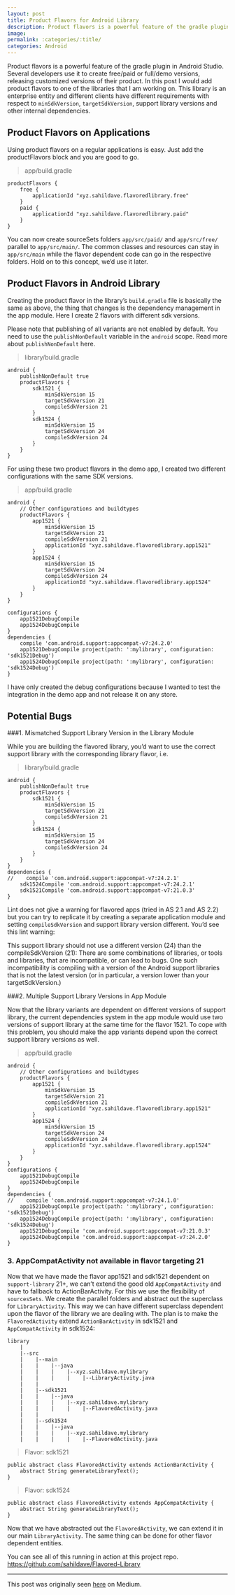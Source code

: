 ```yaml
---
layout: post
title: Product Flavors for Android Library
description: Product flavors is a powerful feature of the gradle plugin in Android Studio. Several developers use it to create free/paid or full/demo versions, releasing customized versions of their product. In…
image:
permalink: :categories/:title/
categories: Android
---
```


Product flavors is a powerful feature of the gradle plugin in Android Studio. Several developers use it to create free/paid or full/demo versions, releasing customized versions of their product.
In this post I would add product flavors to one of the libraries that I am working on. This library is an enterprise entity and different clients have different requirements with respect to `minSdkVersion`, `targetSdkVersion`, support library versions and other internal dependencies.

## Product Flavors on Applications

Using product flavors on a regular applications is easy. Just add the productFlavors block and you are good to go.

> app/build.gradle

```
productFlavors {
    free {
        applicationId "xyz.sahildave.flavoredlibrary.free"
    }
    paid {
        applicationId "xyz.sahildave.flavoredlibrary.paid"
    }
}
```

You can now create sourceSets folders `app/src/paid/` and `app/src/free/` parallel to `app/src/main/`. The common classes and resources can stay in `app/src/main` while the flavor dependent code can go in the respective folders. Hold on to this concept, we’d use it later.

## Product Flavors in Android Library

Creating the product flavor in the library’s `build.gradle` file is basically the same as above, the thing that changes is the dependency management in the app module. Here I create 2 flavors with different sdk versions.

Please note that publishing of all variants are not enabled by default. You need to use the `publishNonDefault` variable in the `android` scope. Read more about `publishNonDefault` here.


> library/build.gradle

```
android {
    publishNonDefault true
    productFlavors {
        sdk1521 {
            minSdkVersion 15
            targetSdkVersion 21
            compileSdkVersion 21
        }
        sdk1524 {
            minSdkVersion 15
            targetSdkVersion 24
            compileSdkVersion 24
        }
    }
}
```

For using these two product flavors in the demo app, I created two different configurations with the same SDK versions.

>app/build.gradle

```
android {
    // Other configurations and buildtypes
    productFlavors {
        app1521 {
            minSdkVersion 15
            targetSdkVersion 21
            compileSdkVersion 21
            applicationId "xyz.sahildave.flavoredlibrary.app1521"
        }
        app1524 {
            minSdkVersion 15
            targetSdkVersion 24
            compileSdkVersion 24
            applicationId "xyz.sahildave.flavoredlibrary.app1524"
        }
    }
}

configurations {
    app1521DebugCompile
    app1524DebugCompile
}
dependencies {
    compile 'com.android.support:appcompat-v7:24.2.0'
    app1521DebugCompile project(path: ':mylibrary', configuration: 'sdk1521Debug')
    app1524DebugCompile project(path: ':mylibrary', configuration: 'sdk1524Debug')
}
```

I have only created the debug configurations because I wanted to test the integration in the demo app and not release it on any store.


## Potential Bugs

###1. Mismatched Support Library Version in the Library Module

While you are building the flavored library, you’d want to use the correct support library with the corresponding library flavor, i.e.

>library/build.gradle

```
android {
    publishNonDefault true
    productFlavors {
        sdk1521 {
            minSdkVersion 15
            targetSdkVersion 21
            compileSdkVersion 21
        }
        sdk1524 {
            minSdkVersion 15
            targetSdkVersion 24
            compileSdkVersion 24
        }
    }
}
dependencies {
//    compile 'com.android.support:appcompat-v7:24.2.1'
    sdk1524Compile 'com.android.support:appcompat-v7:24.2.1'
    sdk1521Compile 'com.android.support:appcompat-v7:21.0.3'
}
```

Lint does not give a warning for flavored apps (tried in AS 2.1 and AS 2.2) but you can try to replicate it by creating a separate application module and setting `compileSdkVersion` and support library version different. You’d see this lint warning:

>
This support library should not use a different version (24) than the compileSdkVersion (21):
There are some combinations of libraries, or tools and libraries, that are incompatible, or can lead to bugs. One such incompatibility is compiling with a version of the Android support libraries that is not the latest version (or in particular, a version lower than your targetSdkVersion.)

###2. Multiple Support Library Versions in App Module

Now that the library variants are dependent on different versions of support library, the current dependencies system in the app module would use two versions of support library at the same time for the flavor 1521. To cope with this problem, you should make the app variants depend upon the correct support library versions as well.

>app/build.gradle

```
android {
    // Other configurations and buildtypes
    productFlavors {
        app1521 {
            minSdkVersion 15
            targetSdkVersion 21
            compileSdkVersion 21
            applicationId "xyz.sahildave.flavoredlibrary.app1521"
        }
        app1524 {
            minSdkVersion 15
            targetSdkVersion 24
            compileSdkVersion 24
            applicationId "xyz.sahildave.flavoredlibrary.app1524"
        }
    }
}
configurations {
    app1521DebugCompile
    app1524DebugCompile
}
dependencies {
//    compile 'com.android.support:appcompat-v7:24.1.0'
    app1521DebugCompile project(path: ':mylibrary', configuration: 'sdk1521Debug')
    app1524DebugCompile project(path: ':mylibrary', configuration: 'sdk1524Debug')
    app1521DebugCompile 'com.android.support:appcompat-v7:21.0.3'
    app1524DebugCompile 'com.android.support:appcompat-v7:24.2.0'
}
```

### 3. AppCompatActivity not available in flavor targeting 21
Now that we have made the flavor app1521 and sdk1521 dependent on `support-library` 21+, we can’t extend the good old `AppCompatActivity` and have to fallback to ActionBarActivity. For this we use the flexibility of `sourcesSets`. We create the parallel folders and abstract out the superclass for `LibraryActivity`. This way we can have different superclass dependent upon the flavor of the library we are dealing with. The plan is to make the `FlavoredActivity` extend `ActionBarActivity` in sdk1521 and `AppCompatActivity` in sdk1524:

```
library
    |
    |--src
    |    |--main
    |    |    |--java
    |    |    |    |--xyz.sahildave.mylibrary
    |    |    |    |    |--LibraryActivity.java
    |    |
    |    |--sdk1521
    |    |    |--java
    |    |    |    |--xyz.sahildave.mylibrary
    |    |    |    |    |--FlavoredActivity.java
    |    |
    |    |--sdk1524
    |    |    |--java
    |    |    |    |--xyz.sahildave.mylibrary
    |    |    |    |    |--FlavoredActivity.java
```

>Flavor: sdk1521

```
public abstract class FlavoredActivity extends ActionBarActivity {
    abstract String generateLibraryText();
}
```

>Flavor: sdk1524

```
public abstract class FlavoredActivity extends AppCompatActivity {
    abstract String generateLibraryText();
}
```
Now that we have abstracted out the `FlavoredActivity`, we can extend it in our main `LibraryActivity`. The same thing can be done for other flavor dependent entities.

You can see all of this running in action at this project repo. https://github.com/sahildave/Flavored-Library

---

This post was originally seen [here](https://android.jlelse.eu/product-flavors-for-android-library-d3b2d240fca2) on Medium.
